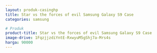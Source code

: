```yaml
---
layout: produk-casinghp
title: Star vs the forces of evil Samsung Galaxy S9 Case
categories: samsung

# Produk
product-title: Star vs the forces of evil Samsung Galaxy S9 Case
image-drive: 1FqzjjzdiYntE-RxwyuM5gShj7a-Mrs4s
harga: 90000
---
```

